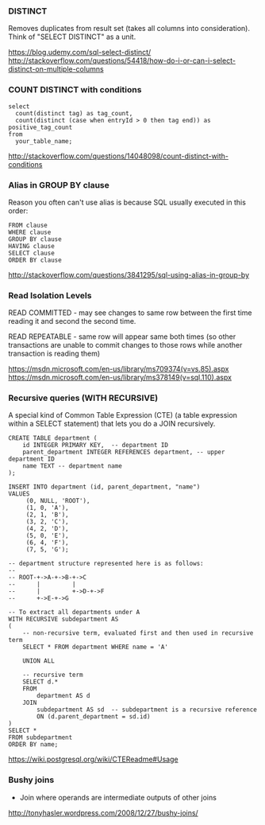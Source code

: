 ### DISTINCT
Removes duplicates from result set (takes all columns into consideration). Think of "SELECT DISTINCT" as a unit.

https://blog.udemy.com/sql-select-distinct/
http://stackoverflow.com/questions/54418/how-do-i-or-can-i-select-distinct-on-multiple-columns


### COUNT DISTINCT with conditions
```
select
  count(distinct tag) as tag_count,
  count(distinct (case when entryId > 0 then tag end)) as positive_tag_count
from
  your_table_name;
```
http://stackoverflow.com/questions/14048098/count-distinct-with-conditions


### Alias in GROUP BY clause
Reason you often can't use alias is because SQL usually executed in this order:

```
FROM clause
WHERE clause
GROUP BY clause
HAVING clause
SELECT clause
ORDER BY clause
```

http://stackoverflow.com/questions/3841295/sql-using-alias-in-group-by


### Read Isolation Levels

READ COMMITTED - may see changes to same row between the first time reading it and second the second time.

READ REPEATABLE - same row will appear same both times (so other transactions are unable to commit changes to those rows while another transaction is reading them)

https://msdn.microsoft.com/en-us/library/ms709374(v=vs.85).aspx
https://msdn.microsoft.com/en-us/library/ms378149(v=sql.110).aspx


### Recursive queries (WITH RECURSIVE)
A special kind of Common Table Expression (CTE) (a table expression within a SELECT statement) that lets you do a JOIN recursively.
```
CREATE TABLE department (
    id INTEGER PRIMARY KEY,  -- department ID
    parent_department INTEGER REFERENCES department, -- upper department ID
    name TEXT -- department name
);

INSERT INTO department (id, parent_department, "name")
VALUES
     (0, NULL, 'ROOT'),
     (1, 0, 'A'),
     (2, 1, 'B'),
     (3, 2, 'C'),
     (4, 2, 'D'),
     (5, 0, 'E'),
     (6, 4, 'F'),
     (7, 5, 'G');

-- department structure represented here is as follows:
--
-- ROOT-+->A-+->B-+->C
--      |         |
--      |         +->D-+->F
--      +->E-+->G

-- To extract all departments under A
WITH RECURSIVE subdepartment AS
(
    -- non-recursive term, evaluated first and then used in recursive term
    SELECT * FROM department WHERE name = 'A'

    UNION ALL

    -- recursive term
    SELECT d.*
    FROM
        department AS d
    JOIN
        subdepartment AS sd  -- subdepartment is a recursive reference
        ON (d.parent_department = sd.id)
)
SELECT *
FROM subdepartment
ORDER BY name;
```

https://wiki.postgresql.org/wiki/CTEReadme#Usage


### Bushy joins
* Join where operands are intermediate outputs of other joins

http://tonyhasler.wordpress.com/2008/12/27/bushy-joins/